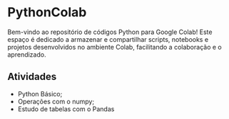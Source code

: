 # PythonColab
Bem-vindo ao repositório de códigos Python para Google Colab! Este espaço é dedicado a armazenar e compartilhar scripts, notebooks e projetos desenvolvidos no ambiente Colab, facilitando a colaboração e o aprendizado.

## Atividades
- Python Básico;
- Operações com o numpy;
- Estudo de tabelas com o Pandas
